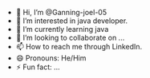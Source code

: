 - 👋 Hi, I’m @Ganning-joel-05
- 👀 I’m interested in java developer.
- 🌱 I’m currently learning java
- 💞️ I’m looking to collaborate on ...
- 📫 How to reach me through LinkedIn.
- 😄 Pronouns: He/Him
- ⚡ Fun fact: ...

<!---
Ganning-joel-05/Ganning-joel-05 is a ✨ special ✨ repository because its `README.md` (this file) appears on your GitHub profile.
You can click the Preview link to take a look at your changes.
--->
